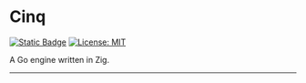 # Cinq

[![Static Badge](https://img.shields.io/badge/nightly-orange?logo=Zig&logoColor=Orange&label=Zig&labelColor=Orange)](https://ziglang.org/download/)
[![License: MIT](https://img.shields.io/badge/License-MIT-blue.svg)](https://opensource.org/licenses/MIT)

A Go engine written in Zig.

---

